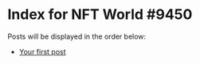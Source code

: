 # Index for NFT World #9450
Posts will be displayed in the order below:

- [Your first post](./001-first.md)

